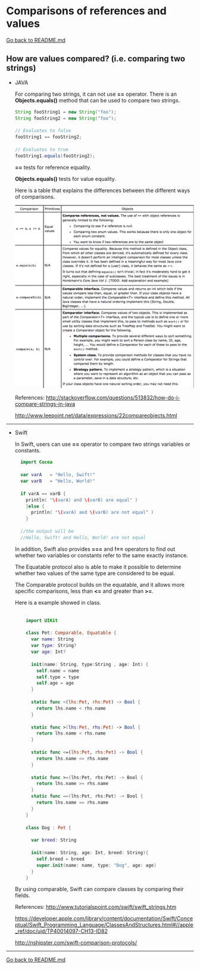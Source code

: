 # Comparisons of references and values
[Go back to README.md](README.md)

## How are values compared? (i.e. comparing two strings)
* JAVA

  For comparing two strings, it can not use **==** operator. There is an **Objects.equals()** method that can be used to compare two strings.

  ```JAVA
  String fooString1 = new String("foo");
  String fooString2 = new String("foo");

  // Evaluates to false
  fooString1 == fooString2;

  // Evaluates to true
  fooString1.equals(fooString2);
  ```

  **==** tests for reference equality.

  **Objects.equals()** tests for value equality.

  Here is a table that explains the differences between the different ways of comparisons.

  <img src="images/comparison.png">

  References:
  <http://stackoverflow.com/questions/513832/how-do-i-compare-strings-in-java>

  <http://www.leepoint.net/data/expressions/22compareobjects.html>
---
* Swift

  In Swift, users can use **==** operator to compare two strings variables or constants.

  ```Swift
    import Cocoa

    var varA   = "Hello, Swift!"
    var varB   = "Hello, World!"

    if varA == varB {
      println( "\(varA) and \(varB) are equal" )
      }else {
        println( "\(varA) and \(varB) are not equal" )
      }

    //the output will be
    //Hello, Swift! and Hello, World! are not equal
  ```

  In addition, Swift also provides **===** and **!==** operators to find out whether two variables or constants refer to the same exactly instance.

  The Equatable protocol also is able to make it possible to determine whether two values of the same type are considered to be equal.

  The Comparable protocol builds on the equatable, and it allows more specific comparisons, less than **<=** and greater than **>=**.

  Here is a example showed in class.

  ```Swift

      import UIKit

      class Pet: Comparable, Equatable {
        var name: String
        var type: String?
        var age: Int?

        init(name: String, type:String , age: Int) {
          self.name = name
          self.type = type
          self.age = age
        }

        static func <(lhs:Pet, rhs:Pet) -> Bool {
          return lhs.name < rhs.name
        }

        static func >(lhs:Pet, rhs:Pet) -> Bool {
          return lhs.name < rhs.name
        }

        static func <=(lhs:Pet, rhs:Pet) -> Bool {
          return lhs.name <= rhs.name
        }

        static func >=(lhs:Pet, rhs:Pet) -> Bool {
          return lhs.name >= rhs.name
        }
        static func ==(lhs:Pet, rhs:Pet) -> Bool {
          return lhs.name == rhs.name
        }
      }

      class Dog : Pet {

        var breed: String

        init(name: String, age: Int, breed: String){
          self.breed = breed
          super.init(name: name, type: "Dog", age: age)
        }
      }
  ```
    By using comparable, Swift can compare classes by comparing their fields.

  References:
  <http://www.tutorialspoint.com/swift/swift_strings.htm>
  
  <https://developer.apple.com/library/content/documentation/Swift/Conceptual/Swift_Programming_Language/ClassesAndStructures.html#//apple_ref/doc/uid/TP40014097-CH13-ID82>

  <http://nshipster.com/swift-comparison-protocols/>

---
[Go back to README.md](README.md)
